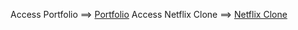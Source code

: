 Access Portfolio ==> [Portfolio](https://shraddha6184.github.io/BharatIntern/portfolio/)
Access Netflix Clone ==> [Netflix Clone](https://shraddha6184.github.io/BharatIntern/netflixClone/)
